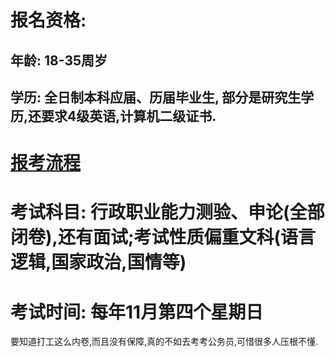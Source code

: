 
# 报名资格:
## 年龄: 18-35周岁
## 学历: 全日制本科应届、历届毕业生, 部分是研究生学历,还要求4级英语,计算机二级证书.
# [报考流程](https://zhuanlan.zhihu.com/p/137582536)
# 考试科目: 行政职业能力测验、申论(全部闭卷),还有面试;考试性质偏重文科(语言逻辑,国家政治,国情等)
# 考试时间: 每年11月第四个星期日

要知道打工这么内卷,而且没有保障,真的不如去考考公务员,可惜很多人压根不懂.
